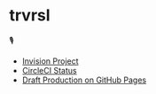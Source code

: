 # trvrsl

:studio_microphone:

* [Invision Project](https://projects.invisionapp.com/share/KFGS3AC83AM#/screens/290389250_Landing)
* [CircleCI Status]()
* [Draft Production on GitHub Pages](https://turingschool.github.io/trvrsl/)
